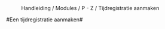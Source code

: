 <properties>
	<page>
		<title>Tijdregistratie</title>
	</page>
	<menu>
		<position>Handleiding / Modules / P - Z / Tijdregistratie aanmaken</position>  
		<title>Introductie</title>
	</menu>
</properties>

#Een tijdregistratie aanmaken#
<description>
